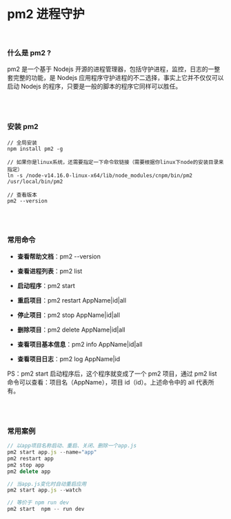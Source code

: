 # pm2 进程守护

</br>

### 什么是 pm2 ?

pm2 是一个基于 Nodejs 开源的进程管理器，包括守护进程，监控，日志的一整套完整的功能，是 Nodejs 应用程序守护进程的不二选择，事实上它并不仅仅可以启动 Nodejs 的程序，只要是一般的脚本的程序它同样可以胜任。

</br>
</br>

### 安装 pm2

```
// 全局安装
npm install pm2 -g

// 如果你是linux系统，还需要指定一下命令软链接（需要根据你linux下node的安装目录来指定）
ln -s /node-v14.16.0-linux-x64/lib/node_modules/cnpm/bin/pm2 /usr/local/bin/pm2

// 查看版本
pm2 --version
```

</br>
</br>

### 常用命令

- **查看帮助文档**：pm2 --version

- **查看进程列表**：pm2 list

- **启动程序**：pm2 start

- **重启项目**：pm2 restart AppName|id|all

- **停止项目**：pm2 stop AppName|id|all

- **删除项目**：pm2 delete AppName|id|all

- **查看项目基本信息**：pm2 info AppName|id|all

- **查看项目日志**：pm2 log AppName|id

PS：pm2 start 启动程序后，这个程序就变成了一个 pm2 项目，通过 pm2 list 命令可以查看：项目名（AppName），项目 id（id）。上述命令中的 all 代表所有。

</br>
</br>

### 常用案例

```js
// 以app项目名称启动、重启、关闭、删除一个app.js
pm2 start app.js --name="app"
pm2 restart app
pm2 stop app
pm2 delete app

// 当app.js变化时自动重启应用
pm2 start app.js --watch

// 等价于 npm run dev
pm2 start  npm -- run dev
```

</br>
</br>
